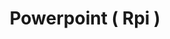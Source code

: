 ---
title: Powerpoint ( Rpi )
keywords: Powerpoint
summary: Follow these instructions if you want to setup the pi to directly play the powerpoint with out first converting it into a video.
sidebar: raspberry_sidebar
permalink: /rpi_pp_setup.html
folder: raspberry
---